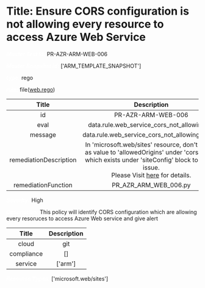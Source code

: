 



# Title: Ensure CORS configuration is not allowing every resource to access Azure Web Service


***<font color="white">Master Test Id:</font>*** PR-AZR-ARM-WEB-006

***<font color="white">Master Snapshot Id:</font>*** ['ARM_TEMPLATE_SNAPSHOT']

***<font color="white">type:</font>*** rego

***<font color="white">rule:</font>*** file([web.rego])  
  
  
  
  

|Title|Description|
| :---: | :---: |
|id|PR-AZR-ARM-WEB-006|
|eval|data.rule.web_service_cors_not_allowing_all|
|message|data.rule.web_service_cors_not_allowing_all_err|
|remediationDescription|In 'microsoft.web/sites' resource, don't set '*' as value to 'allowedOrigins' under 'cors' block which exists under 'siteConfig' block to fix the issue.<br>Please Visit <a href='https://docs.microsoft.com/en-us/azure/templates/microsoft.web/sites' target='_blank'>here</a> for details.|
|remediationFunction|PR_AZR_ARM_WEB_006.py|


***<font color="white">Severity:</font>*** High

***<font color="white">Description:</font>*** This policy will identify CORS configuration which are allowing every resoruces to access Azure Web service and give alert  
  
  

|Title|Description|
| :---: | :---: |
|cloud|git|
|compliance|[]|
|service|['arm']|


***<font color="white">Resource Types:</font>*** ['microsoft.web/sites']


[web.rego]: https://github.com/prancer-io/prancer-compliance-test/tree/master/azure/iac/web.rego
